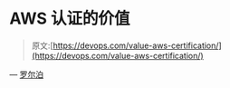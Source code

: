 # AWS 认证的价值

> 原文:[https://devops.com/value-aws-certification/](https://devops.com/value-aws-certification/)

— [罗尔泊](https://devops.com/author/breselman/)